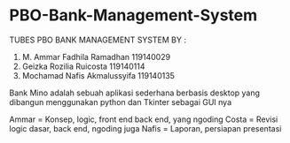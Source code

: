 # PBO-Bank-Management-System
TUBES PBO BANK MANAGEMENT SYSTEM BY :
1. M. Ammar Fadhila Ramadhan 119140029
2. Geizka Rozilia Ruicosta 119140114
3. Mochamad Nafis Akmalussyifa 119140135

Bank Mino adalah sebuah aplikasi sederhana berbasis desktop yang dibangun menggunakan python dan Tkinter sebagai GUI nya

Ammar = Konsep, logic, front end back end, yang ngoding
Costa = Revisi logic dasar, back end, ngoding juga
Nafis = Laporan, persiapan presentasi
